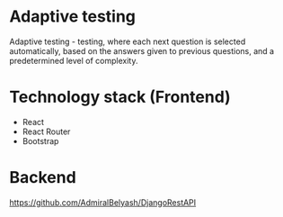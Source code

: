 # Adaptive testing
Adaptive testing - testing, where each next question is selected automatically, based on the answers given to previous questions, and a predetermined level of complexity.

# Technology stack (Frontend)
<ul>
<li>React</li>
<li>React Router</li>
<li>Bootstrap</li>
</ul>

# Backend
https://github.com/AdmiralBelyash/DjangoRestAPI
